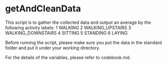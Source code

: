 # getAndCleanData

This script is to gather the collected data and output an average by the following activity labels:
1 WALKING
2 WALKING_UPSTAIRS
3 WALKING_DOWNSTAIRS
4 SITTING
5 STANDING
6 LAYING

Before running the script, please make sure you put the data in the standard folder and put it under your working directory.

For the details of the variables, please refer to codebook.md.
